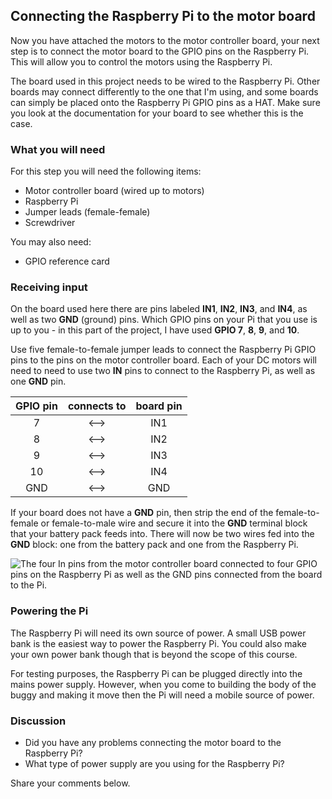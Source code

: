 [comment]: # (
Is this step open? Y/N
If so, short description of this step:
Related links:
Related files:
)

## Connecting the Raspberry Pi to the motor board

Now you have attached the motors to the motor controller board, your next step is to connect the motor board to the GPIO pins on the Raspberry Pi. This will allow you to control the motors using the Raspberry Pi.

The board used in this project needs to be wired to the Raspberry Pi. Other boards may connect differently to the one that I'm using, and some boards can simply be placed onto the Raspberry Pi GPIO pins as a HAT. Make sure you look at the documentation for your board to see whether this is the case.

### What you will need

For this step you will need the following items:

+ Motor controller board (wired up to motors)
+ Raspberry Pi
+ Jumper leads (female-female)
+ Screwdriver

You may also need:

+ GPIO reference card

### Receiving input

On the board used here there are pins labeled **IN1**, **IN2**, **IN3**, and **IN4**, as well as two **GND** (ground) pins. Which GPIO pins on your Pi that you use is up to you - in this part of the project, I have used **GPIO 7**, **8**, **9**, and **10**.

Use five female-to-female jumper leads to connect the Raspberry Pi GPIO pins to the pins on the motor controller board. Each of your DC motors will need to need to use two **IN** pins to connect to the Raspberry Pi, as well as one **GND** pin.

| GPIO pin   | connects to   | board pin   |
|:----------:|:-------------:|:-----------:|
|7           |<–>            |IN1          |
|8           |<–>            |IN2          |
|9           |<–>            |IN3          |
|10          |<–>            |IN4          |
|GND         |<–>            |GND          |

If your board does not have a **GND** pin, then strip the end of the female-to-female or female-to-male wire and secure it into the **GND** terminal block that your battery pack feeds into. There will now be two wires fed into the **GND** block: one from the battery pack and one from the Raspberry Pi.

![The four In pins from the motor controller board connected to four GPIO pins on the Raspberry Pi as well as the GND pins connected from the board to the Pi.](images/)

### Powering the Pi

The Raspberry Pi will need its own source of power. A small USB power bank is the easiest way to power the Raspberry Pi. You could also make your own power bank though that is beyond the scope of this course.

For testing purposes, the Raspberry Pi can be plugged directly into the mains power supply. However, when you come to building the body of the buggy and making it move then the Pi will need a mobile source of power.

### Discussion

+ Did you have any problems connecting the motor board to the Raspberry Pi?
+ What type of power supply are you using for the Raspberry Pi?

Share your comments below.
